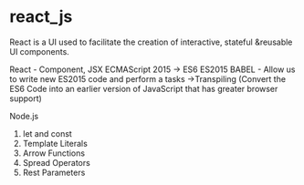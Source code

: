 # react_js
React is a UI used to facilitate the creation of interactive, stateful &reusable UI components.

React - Component, JSX
ECMAScript 2015 -> ES6 ES2015
BABEL - Allow us to write new ES2015 code and perform a tasks ->Transpiling (Convert the ES6 Code into an earlier version of JavaScript that has greater browser support)

Node.js

1. let and const
2. Template Literals
3. Arrow Functions
4. Spread Operators
5. Rest Parameters
